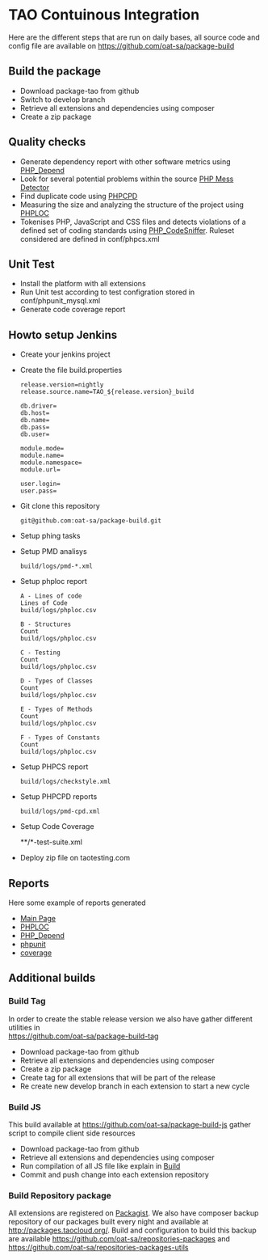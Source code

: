 <!--
created_at: '2014-09-25 12:39:35'
updated_at: '2014-09-26 00:42:35'
authors:
    - 'Lionel Lecaque'
tags: {  }
-->

TAO Contuinous Integration
==========================

Here are the different steps that are run on daily bases, all source code and config file are available on https://github.com/oat-sa/package-build

Build the package
-----------------

-   Download package-tao from github
-   Switch to develop branch
-   Retrieve all extensions and dependencies using composer
-   Create a zip package

Quality checks
--------------

-   Generate dependency report with other software metrics using [PHP_Depend](http://pdepend.org)
-   Look for several potential problems within the source [PHP Mess Detector](http://phpmd.org)
-   Find duplicate code using [PHPCPD](https://github.com/sebastianbergmann/phpcpd)
-   Measuring the size and analyzing the structure of the project using [PHPLOC](https://github.com/sebastianbergmann/phploc)
-   Tokenises PHP, JavaScript and CSS files and detects violations of a defined set of coding standards using [PHP_CodeSniffer](http://github.com/squizlabs/PHP_CodeSniffer). Ruleset considered are defined in conf/phpcs.xml

Unit Test
---------

-   Install the platform with all extensions
-   Run Unit test according to test configration stored in conf/phpunit_mysql.xml
-   Generate code coverage report

Howto setup Jenkins
-------------------

-   Create your jenkins project
-   Create the file build.properties



        release.version=nightly
        release.source.name=TAO_${release.version}_build

        db.driver=
        db.host=
        db.name=
        db.pass=
        db.user=

        module.mode=
        module.name=
        module.namespace=
        module.url=

        user.login=
        user.pass=

-   Git clone this repository



        git@github.com:oat-sa/package-build.git

-   Setup phing tasks
-   Setup PMD analisys



        build/logs/pmd-*.xml

-   Setup phploc report



        A - Lines of code
        Lines of Code
        build/logs/phploc.csv

        B - Structures
        Count
        build/logs/phploc.csv

        C - Testing
        Count
        build/logs/phploc.csv

        D - Types of Classes
        Count
        build/logs/phploc.csv

        E - Types of Methods
        Count
        build/logs/phploc.csv

        F - Types of Constants
        Count
        build/logs/phploc.csv

-   Setup PHPCS report



        build/logs/checkstyle.xml

-   Setup PHPCPD reports



        build/logs/pmd-cpd.xml

-   Setup Code Coverage



       **/*-test-suite.xml

-   Deploy zip file on taotesting.com

Reports
-------

Here some example of reports generated

-   [Main Page](http://docs.taotesting.com/reports/main.pdf)
-   [PHPLOC](http://docs.taotesting.com/reports/phploc.pdf)
-   [PHP_Depend](http://docs.taotesting.com/reports/jdepend.pdf)
-   [phpunit](http://docs.taotesting.com/reports/build-tao%20%2352%20Test%20Results%20%5BJenkins%5D.pdf)
-   [coverage](http://docs.taotesting.com/coverage/)

Additional builds
-----------------

### Build Tag

In order to create the stable release version we also have gather different utilities in\
https://github.com/oat-sa/package-build-tag

-   Download package-tao from github
-   Retrieve all extensions and dependencies using composer
-   Create a zip package
-   Create tag for all extensions that will be part of the release
-   Re create new develop branch in each extension to start a new cycle

### Build JS

This build available at https://github.com/oat-sa/package-build-js gather script to compile client side resources

-   Download package-tao from github
-   Retrieve all extensions and dependencies using composer
-   Run compilation of all JS file like explain in [Build](developer-guide/build.md)
-   Commit and push change into each extension repository

### Build Repository package

All extensions are registered on [Packagist](https://packagist.org). We also have composer backup repository of our packages built every night and available at http://packages.taocloud.org/. Build and configuration to build this backup are available https://github.com/oat-sa/repositories-packages and https://github.com/oat-sa/repositories-packages-utils


